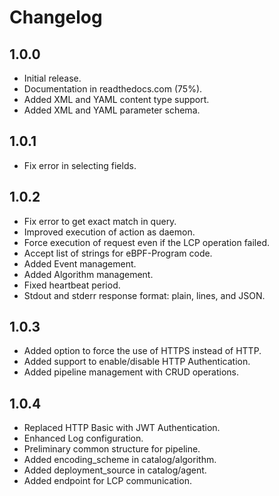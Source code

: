 # Changelog

## 1.0.0

- Initial release.
- Documentation in readthedocs.com (75%).
- Added XML and YAML content type support.
- Added XML and YAML parameter schema.

## 1.0.1

- Fix error in selecting fields.

## 1.0.2

- Fix error to get exact match in query.
- Improved execution of action as daemon.
- Force execution of request even if the LCP operation failed.
- Accept list of strings for eBPF-Program code.
- Added Event management.
- Added Algorithm management.
- Fixed heartbeat period.
- Stdout and stderr response format: plain, lines, and JSON.

## 1.0.3

- Added option to force the use of HTTPS instead of HTTP.
- Added support to enable/disable HTTP Authentication.
- Added pipeline management with CRUD operations.

## 1.0.4

- Replaced HTTP Basic with JWT Authentication.
- Enhanced Log configuration.
- Preliminary common structure for pipeline.
- Added encoding_scheme in catalog/algorithm.
- Added deployment_source in catalog/agent.
- Added endpoint for LCP communication.
